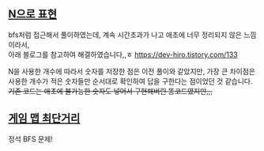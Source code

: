 ## [N으로 표현](https://school.programmers.co.kr/learn/courses/30/lessons/42895)
bfs처럼 접근해서 풀이하였는데, 계속 시간초과가 나고 애초에 너무 정리되지 않은 느낌이라서,  
아래 블로그를 참고하여 해결하였습니다,,ㅎ
https://dev-hiro.tistory.com/133

N을 사용한 개수에 따라서 숫자를 저장한 점은 이전 풀이와 같았지만,
가장 큰 차이점은 사용한 개수가 적은 숫자들만 순서대로 확인하여 답을 구한다는 점이었던 것 같습니다.  
~~기존 코드는 애초에 불가능한 숫자도 넣어서 구현해버린 똥코드였지만,,,~~


## [게임 맵 최단거리](https://school.programmers.co.kr/learn/courses/30/lessons/1844)
정석 BFS 문제!

